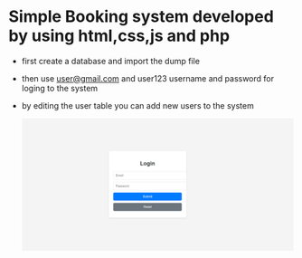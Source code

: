 # Simple Booking system developed by using html,css,js and php
- first create a database and import the dump file
- then use user@gmail.com and user123 username and password for loging to the system
- by editing the user table you can add new users to the system


  <img src="img/01.png">
